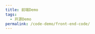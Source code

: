```yaml
---
title: 前端Demo
tags:
  - 开源Demo
permalink: /code-demo/front-end-code/
---
```


<LinkCard title="开源项目" href="../" icon="streamline-ultimate-color:aircraft-hot-air-balloon-2"/>
